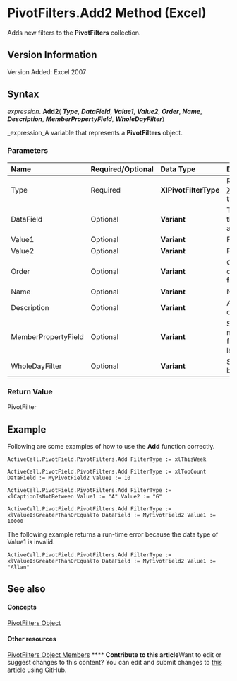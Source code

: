 
# PivotFilters.Add2 Method (Excel)

Adds new filters to the  **PivotFilters** collection.


## Version Information

Version Added: Excel 2007 


## Syntax

 _expression_. **Add2**( **_Type_**,  **_DataField_**,  **_Value1_**,  **_Value2_**,  **_Order_**,  **_Name_**,  **_Description_**,  **_MemberPropertyField_**,  **_WholeDayFilter_**)

 _expression_A variable that represents a  **PivotFilters** object.


### Parameters



|**Name**|**Required/Optional**|**Data Type**|**Description**|
|:-----|:-----|:-----|:-----|
|Type|Required| **XlPivotFilterType**|Requires an  ** [XlPivotFilterType](0ae3f0fe-02e3-b0f7-1506-1961c4adcd6c.md)** type of filter.|
|DataField|Optional| **Variant**|The field to which the filter is attached.|
|Value1|Optional| **Variant**|Filter value 1.|
|Value2|Optional| **Variant**|Filter value 2.|
|Order|Optional| **Variant**|Order in which the data should be filtered.|
|Name|Optional| **Variant**|Name of the filter.|
|Description|Optional| **Variant**|A brief description of the filter.|
|MemberPropertyField|Optional| **Variant**|Specifies the member property field on which the label filter is based.|
|WholeDayFilter|Optional| **Variant**|Specifies a filter based on days.|

### Return Value

PivotFilter


## Example

Following are some examples of how to use the  **Add** function correctly.


```
ActiveCell.PivotField.PivotFilters.Add FilterType := xlThisWeek 
 
ActiveCell.PivotField.PivotFilters.Add FilterType := xlTopCount DataField := MyPivotField2 Value1 := 10 
 
ActiveCell.PivotField.PivotFilters.Add FilterType := xlCaptionIsNotBetween Value1 := "A" Value2 := "G" 
 
ActiveCell.PivotField.PivotFilters.Add FilterType := xlValueIsGreaterThanOrEqualTo DataField := MyPivotField2 Value1 := 10000 

```

The following example returns a run-time error because the data type of Value1 is invalid.




```
ActiveCell.PivotField.PivotFilters.Add FilterType := xlValueIsGreaterThanOrEqualTo DataField := MyPivotField2 Value1 := "Allan"
```


## See also


#### Concepts


 [PivotFilters Object](fc647acb-bd6a-8544-6411-1f5e49807e53.md)
#### Other resources


 [PivotFilters Object Members](57f1f375-1b7b-c488-c236-91ed26a68bb6.md)
****   **Contribute to this article**Want to edit or suggest changes to this content? You can edit and submit changes to  [this article](https://github.com/jhershey00/VBA_Excel_Test/OpenXMLCon/articles/bf3bb727-4c00-1f8e-5acd-af0b974cba5b.md) using GitHub.

